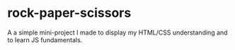 # rock-paper-scissors

A a simple mini-project I made to display my HTML/CSS understanding and to learn JS fundamentals.

